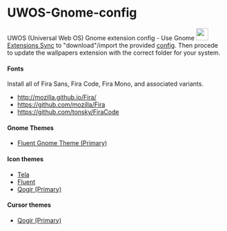 # UWOS-Gnome-config

<p align="left">UWOS (Universal Web OS) Gnome extension config - Use Gnome <img src="https://extensions.gnome.org/extension-data/icons/icon_1486_OynY7jy.png" width="28px"><a href="https://extensions.gnome.org/extension/1486/extensions-sync/">Extensions Sync</a> to "download"/import the provided <a href="https://github.com/universalweb/UWOS-Gnome-config/blob/main/extensions-sync.json">config</a>. Then procede to update the wallpapers extension with the correct folder for your system.</p>

#### Fonts

Install all of Fira Sans, Fira Code, Fira Mono, and associated variants.

-   http://mozilla.github.io/Fira/
-   https://github.com/mozilla/Fira
-   https://github.com/tonsky/FiraCode

#### Gnome Themes

-   <a href="https://github.com/vinceliuice/Fluent-gtk-theme">Fluent Gnome Theme (Primary)</a>

#### Icon themes

-   <a href="https://www.gnome-look.org/p/1279924/">Tela</a>
-   <a href="https://www.gnome-look.org/p/1477945/">Fluent</a>
-   <a href="https://www.gnome-look.org/p/1296407/">Qogir (Primary)</a>

#### Cursor themes

-   <a href="https://www.gnome-look.org/p/1366182/">Qogir (Primary)</a>
